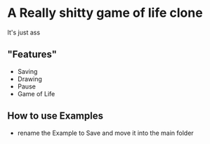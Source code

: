 # A Really shitty game of life clone
It's just ass
## "Features"
* Saving
* Drawing
* Pause
* Game of Life

## How to use Examples
* rename the Example to Save and move it into the main folder